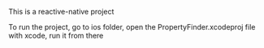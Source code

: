 This is a reactive-native project

To run the project, go to ios folder, open the PropertyFinder.xcodeproj file with xcode, run it from there
